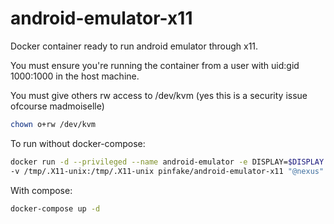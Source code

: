 # android-emulator-x11
Docker container ready to run android emulator through x11.

You must ensure you're running the container from a user with uid:gid 1000:1000 in the host machine.

You must give others rw access to /dev/kvm (yes this is a security issue ofcourse madmoiselle)
```sh
chown o+rw /dev/kvm
```

To run without docker-compose:
```sh
docker run -d --privileged --name android-emulator -e DISPLAY=$DISPLAY \
-v /tmp/.X11-unix:/tmp/.X11-unix pinfake/android-emulator-x11 "@nexus"
```
With compose:

```sh
docker-compose up -d
```
